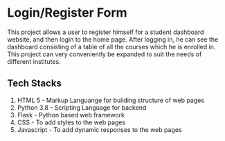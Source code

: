 # Login/Register Form
This project allows a user to register himself for a student dashboard website, and then login to the home page. After logging in, he can see the dashboard consisting of a table of all the courses which he is enrolled in. This project can very conveniently be expanded to suit the needs of different institutes.
## Tech Stacks
1. HTML 5 - Markup Languange for building structure of web pages
2. Python 3.8 - Scripting Language for backend
3. Flask - Python based web framework
4. CSS - To add styles to the web pages
5. Javascript - To add dynamic responses to the web pages

